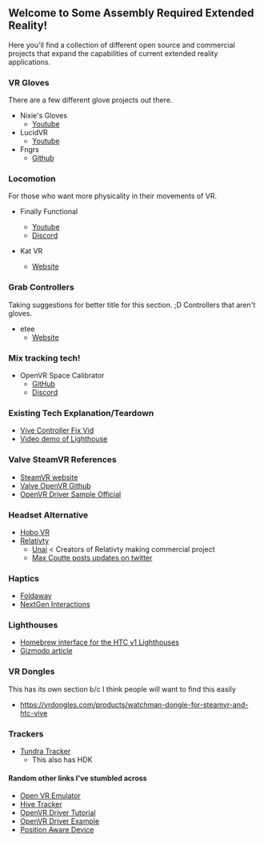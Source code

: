 ## Welcome to Some Assembly Required Extended Reality!
Here you'll find a collection of different open source and commercial projects that expand the capabilities of current extended reality applications.

### VR Gloves
There are a few different glove projects out there.
- Nixie's Gloves
  - [Youtube](https://www.youtube.com/channel/UCNGCTImoIUaZCe7lNzipKzA)
- LucidVR
   - [Youtube](https://www.youtube.com/channel/UCjWBEvwq3iNLXEdrGTR5S9A)
- Fngrs
   - [Github](https://github.com/danwillm/Fngrs)

### Locomotion
For those who want more physicality in their movements of VR.
- Finally Functional
  - [Youtube](https://www.youtube.com/watch?v=g52XKVYtr5A)
  - [Discord](https://discord.com/invite/w3eSp5P)

- Kat VR
  - [Website](https://www.kat-vr.com/)

### Grab Controllers
Taking suggestions for better title for this section. ;D Controllers that aren't gloves.
- etee
  - [Website](https://tg0.co.uk/etee/)

### Mix tracking tech!
- OpenVR Space Calibrator
  - [GitHub](https://github.com/pushrax/OpenVR-SpaceCalibrator)
  - [Discord](https://discord.gg/m7g2Wyj)

### Existing Tech Explanation/Teardown
- [Vive Controller Fix Vid](https://www.youtube.com/watch?v=0mi3KWG5mic)
- [Video demo of Lighthouse](https://www.youtube.com/watch?v=oqPaaMR4kY4)

### Valve SteamVR References
- [SteamVR website](https://www.steamvr.com/en/)
- [Valve OpenVR Github](https://github.com/ValveSoftware/openvr)
- [OpenVR Driver Sample Official](https://github.com/ValveSoftware/openvr/tree/master/samples/driver_sample)

### Headset Alternative
- [Hobo VR](https://github.com/okawo80085/hobo_vr)
- [Relativty](https://www.relativty.com/)
  - [Unai](https://www.unai.one/) < Creators of Relativty making commercial project
  - [Max Coutte posts updates on twitter](https://twitter.com/maxcoutte)

### Haptics
- [Foldaway](http://www.foldaway-haptics.com/)
- [NextGen Interactions](https://nextgeninteractions.com/)

### Lighthouses
- [Homebrew interface for the HTC v1 Lighthouses](https://trmm.net/Lighthouse/)
- [Gizmodo article](https://gizmodo.com/this-is-how-valve-s-amazing-lighthouse-tracking-technol-1705356768)

### VR Dongles
This has its own section b/c I think people will want to find this easily
- https://vrdongles.com/products/watchman-dongle-for-steamvr-and-htc-vive

### Trackers
- [Tundra Tracker](https://tundra-labs.com/)
  - This also has HDK

#### Random other links I've stumbled across
- [Open VR Emulator](https://github.com/matzman666/OpenVR-InputEmulator)
- [Hive Tracker](https://hackaday.io/project/160182-hivetracker/details)
- [OpenVR Driver Tutorial](https://github.com/terminal29/Simple-OpenVR-Driver-Tutorial)
- [OpenVR Driver Example](https://github.com/r57zone/OpenVR-driver-for-DIY)
- [Position Aware Device](https://blog.crashspace.org/2016/12/position-aware-device/)
